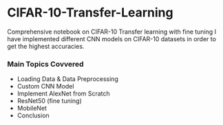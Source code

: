# CIFAR-10-Transfer-Learning
Comprehensive notebook on CIFAR-10 Transfer learning with fine tuning
I have implemented different CNN models on CIFAR-10 datasets in order to get the highest accuracies. 
### Main Topics Covvered
  - Loading Data & Data Preprocessing
  - Custom CNN Model
  - Implement AlexNet from Scratch
  - ResNet50 (fine tuning)
  - MobileNet
  - Conclusion
